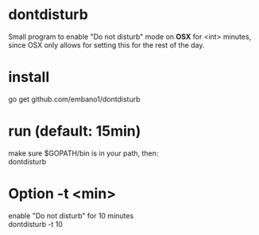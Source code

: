 # dontdisturb
Small program to enable "Do not disturb" mode on **OSX** for &lt;int> minutes, since OSX only allows for setting this for the rest of the day.

# install
go get github.com/embano1/dontdisturb

# run (default: 15min)
make sure $GOPATH/bin is in your path, then:  
dontdisturb

# Option -t \<min\>
enable "Do not disturb" for 10 minutes  
dontdisturb -t 10
